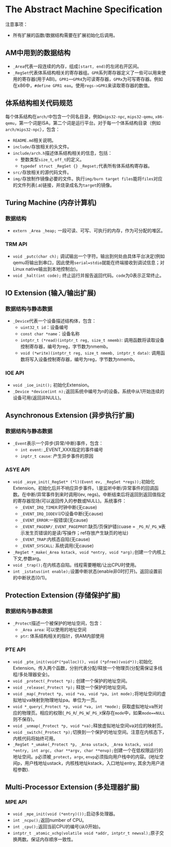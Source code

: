 # The Abstract Machine Specification

注意事项：

* 所有扩展的函数/数据结构需要在扩展初始化后调用。

## AM中用到的数据结构

* `_Area`代表一段连续的内存，组成`[start, end)`的左闭右开区间。
* `_RegSet`代表体系结构相关的寄存器组。`GPR`系列寄存器定义了一些可以用来使用的寄存器(用于ABI)。`GPR1`—`GPR4`为可读寄存器，`GPRx`为可写寄存器。例如在x86中，`#define GPR1 eax`。使用`regs->GPR1`来读取寄存器的数值。

## 体系结构相关代码规范

每个体系结构在`arch/`中包含一个同名目录，例如`mips32-npc`, `mips32-qemu`, `x86-qemu`，第一个词是ISA，第二个词是运行平台。对于每一个体系结构目录（例如`arch/mips32-npc`），包含：

* `README.md`相关说明。
* `include/`存放相关的头文件。
* `include/arch.h`描述体系结构相关的信息，包括：
  * 整数类型`size_t`, `off_t`的定义。
  * `typedef struct _RegSet {} _Regset;`代表所有体系结构寄存器。
* `src/`存放相关的源代码文件。
* `img/`存放制作镜像必要的文件。执行`img/burn target files`能将`files`对应的文件列表(.a)链接，并烧录成名为`target`的镜像。

## Turing Machine (内存计算机)

### 数据结构

* `extern _Area _heap;` 一段可读、可写、可执行的内存，作为可分配的堆区。

### TRM API

* `void _putc(char ch);` 调试输出一个字符。输出到何处由具体平台决定(例如qemu将输出到串口，因此使用`serial=stdio`就能在终端接收到调试信息；对Linux native输出到本地控制台)。
* `void _halt(int code);` 终止运行并报告返回代码。`code`为0表示正常终止。

## IO Extension (输入/输出扩展)

### 数据结构与静态数据

* `_Device`代表一个设备描述结构体，包含：
  * `uint32_t id`：设备编号
  * `const char *name`：设备名称
  * `intptr_t (*read)(intptr_t reg, size_t nmemb)`: 调用函数将读取设备控制寄存器，编号为reg，字节数为nmemb。
  * `void (*write)(intptr_t reg, size_t nmemb, intptr_t data)`: 调用函数将写入设备控制寄存器，编号为reg，字节数为nmemb。

### IOE API

* `void _ioe_init();` 初始化Extension。
* `_Device *device(int n);`返回系统中编号为n的设备。系统中从1开始连续的设备可用(返回非NULL)。

## Asynchronous Extension (异步执行扩展)

### 数据结构与静态数据

* `_Event`表示一个异步(异常/中断)事件，包含：
  * `int event`: _EVENT_XXX指定的事件编号
  * `inptr_t cause`: 产生异步事件的原因

### ASYE API

* `void _asye_init(_RegSet* (*l)(Event ev, _RegSet *regs));`初始化Extension。初始化后并不响应异步事件。`l`是监听中断/异常事件的回调函数。在中断/异常事件到来时调用l(ev, regs)。中断结束后将返回到返回值指定的寄存器现场(可以返回传入的参数或NULL)。系统事件：
  * `_EVENT_IRQ_TIMER`:时钟中断(无cause)
  * `_EVENT_IRQ_IODEV`:I/O设备中断(无cause)
  * `_EVENT_ERROR`:一般错误(无cause)
  * `_EVENT_PAGENP/_EVENT_PAGEPROT`:缺页/页保护错(cuase = `_PG_R`/`_PG_W`表示发生页错误的是读/写操作；ref存放产生缺页的地址)
  * `_EVENT_TRAP`:内核态自陷(无cause)
  * `_EVENT_SYSCALL`: 系统调用(无cause)
* `_RegSet *_make(_Area kstack, void *entry, void *arg);`创建一个内核上下文,参数arg。
* `void _trap();`在内核态自陷。线程需要睡眠/让出CPU时使用。
* `int _istatus(int enable);`设置中断状态(enable非0时打开)。返回设置前的中断状态(0/1)。

## Protection Extension (存储保护扩展)

### 数据结构与静态数据

* `_Protect`描述一个被保护的地址空间，包含：
  * `_Area area`: 可以使用的地址空间
  * `ptr`: 体系结构相关的指针，供AM内部使用

### PTE API

* `void _pte_init(void*(*palloc)(), void (*pfree)(void*));`初始化Extension。传入两个函数，分别代表分配/释放一个物理页(分配需保证多线程/多处理器安全)。
* `void _protect(_Protect *p);` 创建一个保护的地址空间。
* `void _release(_Protect *p);` 释放一个保护的地址空间。
* `void _map(_Protect *p, void *va, void *pa, int mode);`将地址空间的虚拟地址va映射到物理地址pa。单位为一页。
* `void *_query(_Protect *p, void *va, int *mode);` 获取虚拟地址va所对应的物理页。相应的权限(`_PG_R`/`_PG_W`/`_PG_X`保存在`mode`中，如果`mode==NULL`则不保存)。
* `void _unmap(_Protect *p, void *va);`释放虚拟地址空间va对应的映射页。
* `void _switch(_Protect *p);`切换到一个保护的地址空间。注意在内核态下，内核代码将始终可用。
* `_RegSet *_umake(_Protect *p, _Area ustack, _Area kstack, void *entry, int argc, char **argv, char **envp);`创建一个在低权限运行的地址空间。`p`必须被`_protect`，`argv`, `envp`必须指向用户栈中的内容。(地址空间p，用户栈地址ustack，内核栈地址kstack，入口地址entry, 其余为用户进程参数).

## Multi-Processor Extension (多处理器扩展)

### MPE API

* `void _mpe_init(void (*entry)());`启动多处理器。
* `int _ncpu();`返回number of CPU。
* `int _cpu();`返回当前CPU的编号(从0开始)。
* `intptr_t _atomic_xchg(volatile void *addr, intptr_t newval);`原子交换两数。保证内存顺序一致性。
